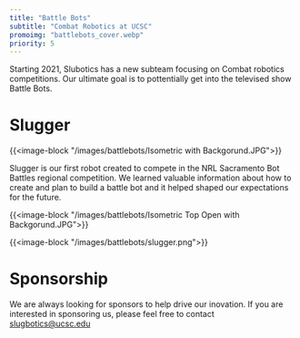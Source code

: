 ```yaml
---
title: "Battle Bots"
subtitle: "Combat Robotics at UCSC"
promoimg: "battlebots_cover.webp"
priority: 5
---
```


Starting 2021, Slubotics has a new subteam focusing on Combat robotics competitions. 
Our ultimate goal is to pottentially get into the televised show Battle Bots.

# Slugger

{{<image-block "/images/battlebots/Isometric with Backgorund.JPG">}}

Slugger is our first robot created to compete in the NRL Sacramento Bot Battles 
regional competition. We learned valuable information about how to create and plan to
build a battle bot and it helped shaped our expectations for the future.

{{<image-block "/images/battlebots/Isometric Top Open with Backgorund.JPG">}}

{{<image-block "/images/battlebots/slugger.png">}}

# Sponsorship

We are always looking for sponsors to help drive our inovation. If you are interested in
sponsoring us, please feel free to contact slugbotics@ucsc.edu